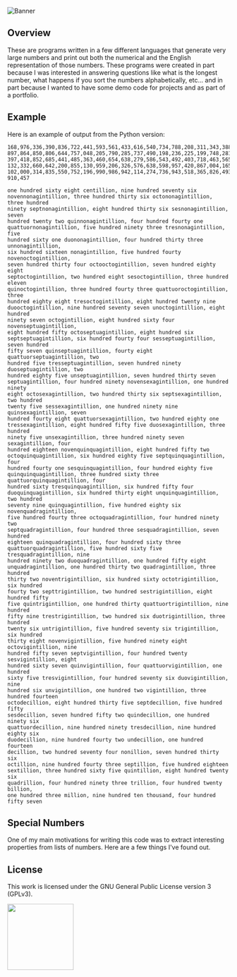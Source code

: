 ![Banner](https://s-christy.com/status-banner-service/number-naming/banner-slim.svg)

## Overview

These are programs written in a few different languages that generate very
large numbers and print out both the numerical and the English representation
of those numbers. These programs were created in part because I was interested
in answering questions like what is the longest number, what happens if you
sort the numbers alphabetically, etc... and in part because I wanted to have
some demo code for projects and as part of a portfolio.

## Example

Here is an example of output from the Python version:

```
168,976,336,390,836,722,441,593,561,433,616,540,734,788,208,311,343,388,829,977,
897,864,850,806,644,757,048,205,790,285,737,490,198,236,225,199,748,281,855,395,
397,418,852,685,441,485,363,460,654,638,279,586,543,492,403,718,463,565,992,158,
132,332,660,642,200,855,130,959,206,326,576,638,598,957,420,867,004,165,476,906,
102,000,314,835,550,752,196,990,986,942,114,274,736,943,518,365,826,493,420,103,
910,457

one hundred sixty eight centillion, nine hundred seventy six
novennonagintillion, three hundred thirty six octononagintillion, three hundred
ninety septnonagintillion, eight hundred thirty six sesnonagintillion, seven
hundred twenty two quinnonagintillion, four hundred fourty one
quattuornonagintillion, five hundred ninety three tresnonagintillion, five
hundred sixty one duononagintillion, four hundred thirty three unnonagintillion,
six hundred sixteen nonagintillion, five hundred fourty novenoctogintillion,
seven hundred thirty four octooctogintillion, seven hundred eighty eight
septoctogintillion, two hundred eight sesoctogintillion, three hundred eleven
quinoctogintillion, three hundred fourty three quattuoroctogintillion, three
hundred eighty eight tresoctogintillion, eight hundred twenty nine
duooctogintillion, nine hundred seventy seven unoctogintillion, eight hundred
ninety seven octogintillion, eight hundred sixty four novenseptuagintillion,
eight hundred fifty octoseptuagintillion, eight hundred six
septseptuagintillion, six hundred fourty four sesseptuagintillion, seven hundred
fifty seven quinseptuagintillion, fourty eight quattuorseptuagintillion, two
hundred five tresseptuagintillion, seven hundred ninety duoseptuagintillion, two
hundred eighty five unseptuagintillion, seven hundred thirty seven
septuagintillion, four hundred ninety novensexagintillion, one hundred ninety
eight octosexagintillion, two hundred thirty six septsexagintillion, two hundred
twenty five sessexagintillion, one hundred ninety nine quinsexagintillion, seven
hundred fourty eight quattuorsexagintillion, two hundred eighty one
tressexagintillion, eight hundred fifty five duosexagintillion, three hundred
ninety five unsexagintillion, three hundred ninety seven sexagintillion, four
hundred eighteen novenquinquagintillion, eight hundred fifty two
octoquinquagintillion, six hundred eighty five septquinquagintillion, four
hundred fourty one sesquinquagintillion, four hundred eighty five
quinquinquagintillion, three hundred sixty three quattuorquinquagintillion, four
hundred sixty tresquinquagintillion, six hundred fifty four
duoquinquagintillion, six hundred thirty eight unquinquagintillion, two hundred
seventy nine quinquagintillion, five hundred eighty six novenquadragintillion,
five hundred fourty three octoquadragintillion, four hundred ninety two
septquadragintillion, four hundred three sesquadragintillion, seven hundred
eighteen quinquadragintillion, four hundred sixty three
quattuorquadragintillion, five hundred sixty five tresquadragintillion, nine
hundred ninety two duoquadragintillion, one hundred fifty eight
unquadragintillion, one hundred thirty two quadragintillion, three hundred
thirty two noventrigintillion, six hundred sixty octotrigintillion, six hundred
fourty two septtrigintillion, two hundred sestrigintillion, eight hundred fifty
five quintrigintillion, one hundred thirty quattuortrigintillion, nine hundred
fifty nine trestrigintillion, two hundred six duotrigintillion, three hundred
twenty six untrigintillion, five hundred seventy six trigintillion, six hundred
thirty eight novenvigintillion, five hundred ninety eight octovigintillion, nine
hundred fifty seven septvigintillion, four hundred twenty sesvigintillion, eight
hundred sixty seven quinvigintillion, four quattuorvigintillion, one hundred
sixty five tresvigintillion, four hundred seventy six duovigintillion, nine
hundred six unvigintillion, one hundred two vigintillion, three hundred fourteen
octodecillion, eight hundred thirty five septdecillion, five hundred fifty
sesdecillion, seven hundred fifty two quindecillion, one hundred ninety six
quattuordecillion, nine hundred ninety tresdecillion, nine hundred eighty six
duodecillion, nine hundred fourty two undecillion, one hundred fourteen
decillion, two hundred seventy four nonillion, seven hundred thirty six
octillion, nine hundred fourty three septillion, five hundred eighteen
sextillion, three hundred sixty five quintillion, eight hundred twenty six
quadrillion, four hundred ninety three trillion, four hundred twenty billion,
one hundred three million, nine hundred ten thousand, four hundred fifty seven
```

## Special Numbers

One of my main motivations for writing this code was to extract interesting
properties from lists of numbers. Here are a few things I've found out.

## License

This work is licensed under the GNU General Public License version 3 (GPLv3).

[<img src="https://s-christy.com/status-banner-service/GPLv3_Logo.svg" width="150" />](https://www.gnu.org/licenses/gpl-3.0.en.html)

